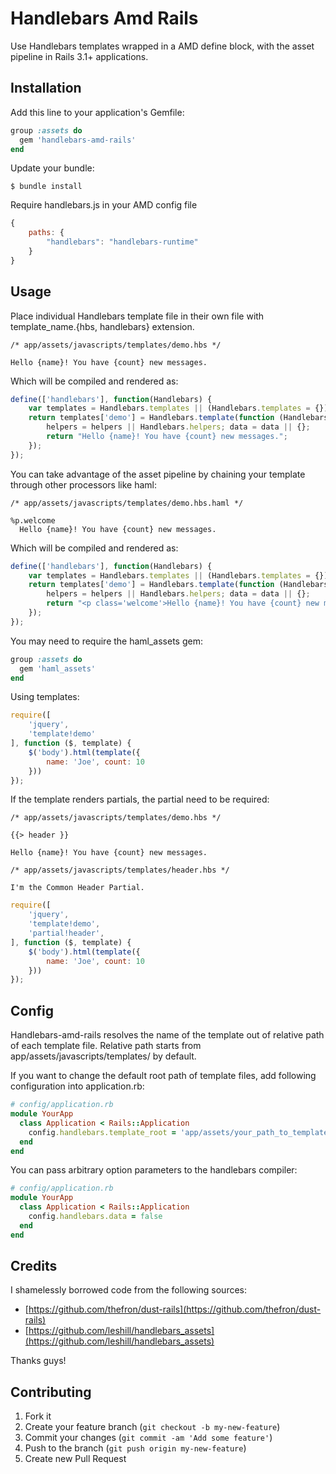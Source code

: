 # Handlebars Amd Rails

Use Handlebars templates wrapped in a AMD define block, with the asset pipeline in Rails 3.1+ applications.

## Installation

Add this line to your application's Gemfile:

```ruby
group :assets do
  gem 'handlebars-amd-rails'
end
```

Update your bundle:

```
$ bundle install
```

Require handlebars.js in your AMD config file

```javascript
{
    paths: {
        "handlebars": "handlebars-runtime"
    }
}
```

## Usage

Place individual Handlebars template file in their own file with template_name.{hbs, handlebars} extension.

```
/* app/assets/javascripts/templates/demo.hbs */

Hello {name}! You have {count} new messages.
```

Which will be compiled and rendered as:

```javascript
define(['handlebars'], function(Handlebars) {
    var templates = Handlebars.templates || (Handlebars.templates = {});
    return templates['demo'] = Handlebars.template(function (Handlebars,depth0,helpers,partials,data) {
        helpers = helpers || Handlebars.helpers; data = data || {};
        return "Hello {name}! You have {count} new messages.";
    });
});
```

You can take advantage of the asset pipeline by chaining your template through other processors like haml:

```
/* app/assets/javascripts/templates/demo.hbs.haml */

%p.welcome
  Hello {name}! You have {count} new messages.
```

Which will be compiled and rendered as:

```javascript
define(['handlebars'], function(Handlebars) {
    var templates = Handlebars.templates || (Handlebars.templates = {});
    return templates['demo'] = Handlebars.template(function (Handlebars,depth0,helpers,partials,data) {
        helpers = helpers || Handlebars.helpers; data = data || {};
        return "<p class='welcome'>Hello {name}! You have {count} new messages.</p>";
    });
});
```

You may need to require the haml_assets gem:

```ruby
group :assets do
  gem 'haml_assets'
end
```

Using templates:

```javascript
require([
    'jquery',
    'template!demo'
], function ($, template) {
    $('body').html(template({
        name: 'Joe', count: 10
    }))
});
```

If the template renders partials, the partial need to be required:

```
/* app/assets/javascripts/templates/demo.hbs */

{{> header }}

Hello {name}! You have {count} new messages.
```

```
/* app/assets/javascripts/templates/header.hbs */

I'm the Common Header Partial.
```

```javascript
require([
    'jquery',
    'template!demo',
    'partial!header',
], function ($, template) {
    $('body').html(template({
        name: 'Joe', count: 10
    }))
});
```

## Config

Handlebars-amd-rails resolves the name of the template out of relative path of each template file. Relative path starts from app/assets/javascripts/templates/ by default.

If you want to change the default root path of template files, add following configuration into application.rb:

```ruby
# config/application.rb
module YourApp
  class Application < Rails::Application
    config.handlebars.template_root = 'app/assets/your_path_to_templates/'
  end
end
```

You can pass arbitrary option parameters to the handlebars compiler:

```ruby
# config/application.rb
module YourApp
  class Application < Rails::Application
    config.handlebars.data = false
  end
end
```

## Credits

I shamelessly borrowed code from the following sources:

* [https://github.com/thefron/dust-rails](https://github.com/thefron/dust-rails)
* [https://github.com/leshill/handlebars_assets](https://github.com/leshill/handlebars_assets)

Thanks guys!

## Contributing

1. Fork it
2. Create your feature branch (`git checkout -b my-new-feature`)
3. Commit your changes (`git commit -am 'Add some feature'`)
4. Push to the branch (`git push origin my-new-feature`)
5. Create new Pull Request
